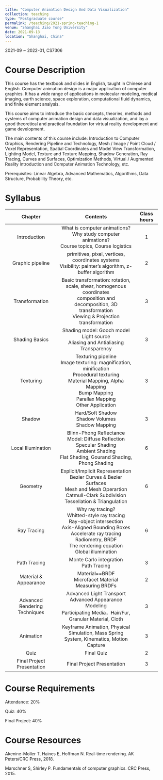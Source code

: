 ```yaml
---
title: "Computer Animation Design And Data Visualization"
collection: teaching
type: "Postgraduate course"
permalink: /teaching/2021-spring-teaching-1
venue: "Shanghai Jiao Tong University"
date: 2021-09-13
location: "Shanghai, China"
---
```


2021-09 ~ 2022-01, CS7306

Course Description
======
This course has the textbook and slides in English, taught in Chinese and English. Computer animation design is a major application of computer graphics. It has a wide range of applications in molecular modeling, medical imaging, earth science, space exploration, computational fluid dynamics, and finite element analysis.

This course aims to introduce the basic concepts, theories, methods and systems of computer animation design and data visualization, and lay a good theoretical and practical foundation for virtual reality development and game development.

The main contents of this course include: Introduction to Computer Graphics, Rendering Pipeline and Technology, Mesh / Image / Point Cloud / Voxel Representation, Spatial Coordinates and Model View Transformation, Lighting Model, Texture and Texture Mapping, Shadow Generation, Ray Tracing, Curves and Surfaces, Optimization Methods, Virtual / Augmented Reality Introduction and Computer Animation Technology, etc.

Prerequisites: Linear Algebra, Advanced Mathematics, Algorithms, Data Structure, Probability Theory, etc.

Syllabus
====== 

| Chapter | Contents | Class hours |
| :--------: | :--------: | :--------: |
| Introduction | What is computer animations?<br>Why study computer animations?<br>Course topics, Course logistics | 1 |
| Graphic pipeline | primitives, pixel, vertices, coordinates systems<br>Visibility: painter’s algorithm, z-buffer algorithm | 2 |
| Transformation | Basic transformation: rotation, scale, shear, homogenous coordinates<br>composition and decomposition, 3D transformation<br>Viewing & Projection transformation | 3 |
| Shading Basics | Shading model: Gooch model<br>Light source<br>Aliasing and Antialiasing<br>Transparency | 3 |
| Texturing | Texturing pipeline<br>Image texturing: magnification, minification<br>Procedural texturing<br>Material Mapping, Alpha Mapping<br>Bump Mapping<br>Parallax Mapping<br>Other Application | 3 |
| Shadow | Hard/Soft Shadow<br>Shadow Volumes<br>Shadow Mapping | 3 |
| Local Illumination | Blinn-Phong Reflectance Model: Diffuse Reflection<br>Specular Shading<br>Ambient Shading<br>Flat Shading, Gourand Shading, Phong Shading | 6 |
| Geometry | Explicit/Implicit Representation<br>Bezier Curves & Bezier Surfaces<br>Mesh and Mesh Operartion<br>Catmull-Clark Subdivision<br>Tessellation & Triangulation | 6 |
| Ray Tracing | Why ray tracing?<br>Whitted-style ray tracing<br>Ray-object intersection<br>Axis-Aligned Bounding Boxes<br>Accelerate ray tracing<br>Radiometry, BRDF<br>The rendering equation<br>Global illumination | 6 |
| Path Tracing | Monte Carlo integration<br>Path Tracing | 3 |
| Material & Appearance | Material==BRDF<br>Microfacet Material<br>Measuring BRDFs | 2 |
| Advanced Rendering Techniques | Advanced Light Transport<br>Advanced Appearance Modeling<br>Participating Media，Hair/Fur, Granular Material, Cloth | 3 |
| Animation | Keyframe Animation, Physical Simulation, Mass Spring<br>System, Kinematics, Motion Capture | 3 |
| Quiz | Final Quiz | 2 |
| Final Project Presentation | Final Project Presentation | 3 |

Course Requirements
====== 
Attendance: 20%

Quiz: 40%

Final Project: 40%

Course Resources
====== 
Akenine-Moller T, Haines E, Hoffman N. Real-time rendering. AK Peters/CRC Press, 2018.

Marschner S, Shirley P. Fundamentals of computer graphics. CRC Press, 2015.
